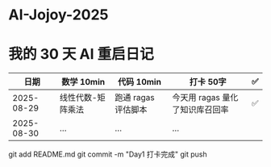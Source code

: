 # AI-Jojoy-2025
# 我的 30 天 AI 重启日记

| 日期 | 数学 10min | 代码 10min | 打卡 50字 | ✅ |
|------|-------------|-------------|-----------|----|
| 2025-08-29 | 线性代数-矩阵乘法 | 跑通 ragas 评估脚本 | 今天用 ragas 量化了知识库召回率 | ✅ |
| 2025-08-30 | … | … | … |   |
git add README.md
git commit -m "Day1 打卡完成"
git push
